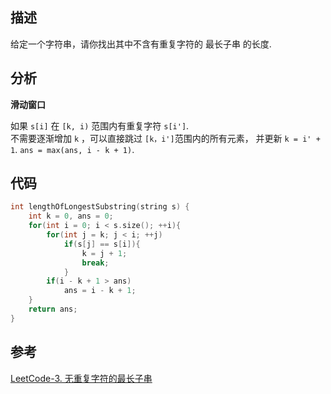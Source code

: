 
## 描述

给定一个字符串，请你找出其中不含有重复字符的 最长子串 的长度.

## 分析

**滑动窗口**

如果 `s[i]` 在 `[k, i)` 范围内有重复字符 `s[i']`.      
不需要逐渐增加 `k` ，可以直接跳过 `[k，i']`范围内的所有元素，
并更新 `k = i' + 1`. `ans = max(ans, i - k + 1)`.

## 代码
```cpp
int lengthOfLongestSubstring(string s) {
    int k = 0, ans = 0;
    for(int i = 0; i < s.size(); ++i){
        for(int j = k; j < i; ++j)
            if(s[j] == s[i]){
                k = j + 1;
                break;
            }
        if(i - k + 1 > ans)
            ans = i - k + 1;
    }
    return ans;
}
```
 
## 参考
[LeetCode-3. 无重复字符的最长子串](https://leetcode-cn.com/problems/longest-substring-without-repeating-characters/)